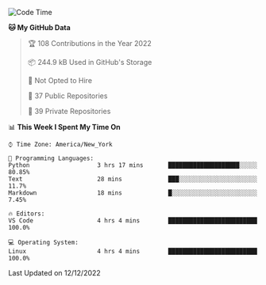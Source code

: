 <!--START_SECTION:waka-->
![Code Time](http://img.shields.io/badge/Code%20Time-117%20hrs%2053%20mins-blue)

**🐱 My GitHub Data** 

> 🏆 108 Contributions in the Year 2022
 > 
> 📦 244.9 kB Used in GitHub's Storage 
 > 
> 🚫 Not Opted to Hire
 > 
> 📜 37 Public Repositories 
 > 
> 🔑 39 Private Repositories  
 > 
📊 **This Week I Spent My Time On** 

```text
⌚︎ Time Zone: America/New_York

💬 Programming Languages: 
Python                   3 hrs 17 mins       ████████████████████░░░░░   80.85% 
Text                     28 mins             ███░░░░░░░░░░░░░░░░░░░░░░   11.7% 
Markdown                 18 mins             █░░░░░░░░░░░░░░░░░░░░░░░░   7.45%

🔥 Editors: 
VS Code                  4 hrs 4 mins        █████████████████████████   100.0%

💻 Operating System: 
Linux                    4 hrs 4 mins        █████████████████████████   100.0%

```


 Last Updated on 12/12/2022
<!--END_SECTION:waka-->